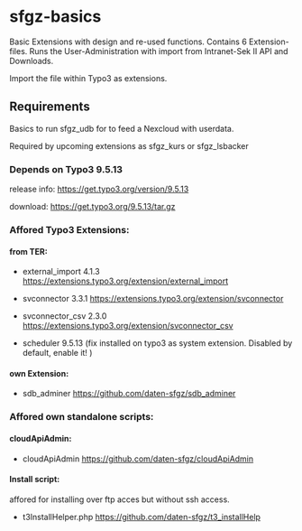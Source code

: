 # sfgz-basics

Basic Extensions with design and re-used functions. Contains 6 Extension-files. Runs the User-Administration with import from Intranet-Sek II API and Downloads.

Import the file within Typo3 as extensions.

## Requirements
Basics to run sfgz_udb for to feed a Nexcloud with userdata.

Required by upcoming extensions as sfgz_kurs or sfgz_lsbacker

### Depends on Typo3 9.5.13

release info: https://get.typo3.org/version/9.5.13

download: https://get.typo3.org/9.5.13/tar.gz

### Affored Typo3 Extensions:
#### from TER:

- external_import 4.1.3 https://extensions.typo3.org/extension/external_import 
 
- svconnector 3.3.1 https://extensions.typo3.org/extension/svconnector
 
- svconnector_csv 2.3.0 https://extensions.typo3.org/extension/svconnector_csv
 
- scheduler 9.5.13 (fix installed on typo3 as system extension. Disabled by default, enable it! )
 
#### own Extension:

- sdb_adminer https://github.com/daten-sfgz/sdb_adminer
 
### Affored own standalone scripts:
#### cloudApiAdmin:
- cloudApiAdmin https://github.com/daten-sfgz/cloudApiAdmin

#### Install script:
affored for installing over ftp acces but without ssh access.
- t3InstallHelper.php https://github.com/daten-sfgz/t3_installHelp
